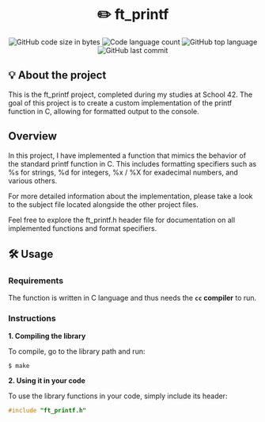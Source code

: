 <h1 align="center">
	✏️ ft_printf
</h1>

<p align="center">
	<img alt="GitHub code size in bytes" src="https://img.shields.io/github/languages/code-size/jose5556/ft_printf?color=lightblue" />
	<img alt="Code language count" src="https://img.shields.io/github/languages/count/jose5556/ft_printf?color=yellow" />
	<img alt="GitHub top language" src="https://img.shields.io/github/languages/top/jose5556/ft_printf?color=blue" />
	<img alt="GitHub last commit" src="https://img.shields.io/github/last-commit/jose5556/ft_printf?color=green" />
</p>

## 💡 About the project

This is the ft_printf project, completed during my studies at School 42. The goal of this project is to create a custom implementation of the printf function in C, allowing for formatted output to the console.


## Overview

In this project, I have implemented a function that mimics the behavior of the standard printf function in C. This includes formatting specifiers such as %s for strings, %d for integers, %x / %X for exadecimal numbers, and various others.

For more detailed information about the implementation, please take a look to the subject file located alongside the other project files.

Feel free to explore the ft_printf.h header file for documentation on all implemented functions and format specifiers.

## 🛠️ Usage

### Requirements

The function is written in C language and thus needs the **`cc` compiler** to run.

### Instructions

**1. Compiling the library**

To compile, go to the library path and run:

```shell
$ make
```

**2. Using it in your code**

To use the library functions in your code, simply include its header:

```C
#include "ft_printf.h"
```
